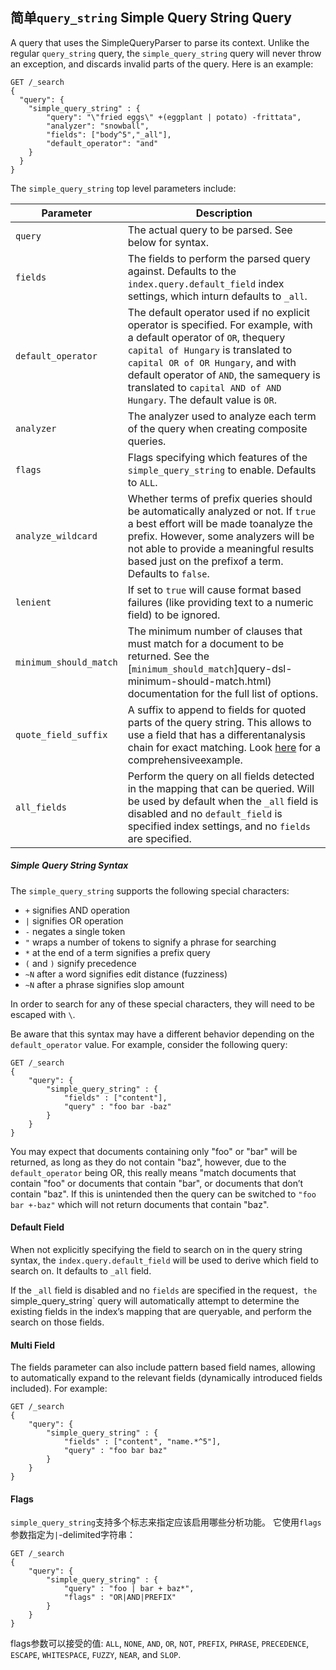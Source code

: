 ## 简单`query_string` Simple Query String Query

A query that uses the SimpleQueryParser to parse its context. Unlike the regular `query_string` query, the `simple_query_string` query will never throw an exception, and discards invalid parts of the query. Here is an example:
    
    
    GET /_search
    {
      "query": {
        "simple_query_string" : {
            "query": "\"fried eggs\" +(eggplant | potato) -frittata",
            "analyzer": "snowball",
            "fields": ["body^5","_all"],
            "default_operator": "and"
        }
      }
    }

The `simple_query_string` top level parameters include:

Parameter | Description  
---|---  
`query`| The actual query to be parsed. See below for syntax.    
`fields`| The fields to perform the parsed query against. Defaults to the `index.query.default_field` index settings, which inturn defaults to `_all`.    
`default_operator`| The default operator used if no explicit operator is specified. For example, with a default operator of `OR`, thequery `capital of Hungary` is translated to `capital OR of OR Hungary`, and with default operator of `AND`, the samequery is translated to `capital AND of AND Hungary`. The default value is `OR`.    
`analyzer`| The analyzer used to analyze each term of the query when creating composite queries.    
`flags`| Flags specifying which features of the `simple_query_string` to enable. Defaults to `ALL`.    
`analyze_wildcard`| Whether terms of prefix queries should be automatically analyzed or not. If `true` a best effort will be made toanalyze the prefix. However, some analyzers will be not able to provide a meaningful results based just on the prefixof a term. Defaults to `false`.    
`lenient`| If set to `true` will cause format based failures (like providing text to a numeric field) to be ignored.    
`minimum_should_match`| The minimum number of clauses that must match for a document to be returned. See the [`minimum_should_match`]query-dsl-minimum-should-match.html) documentation for the full list of options.    
`quote_field_suffix`| A suffix to append to fields for quoted parts of the query string. This allows to use a field that has a differentanalysis chain for exact matching. Look [here](recipes.html#mixing-exact-search-with-stemming) for a comprehensiveexample.    
`all_fields`| Perform the query on all fields detected in the mapping that can be queried. Will be used by default when the `_all` field is disabled and no `default_field` is specified index settings, and no `fields` are specified.  
  
##### Simple Query String Syntax

The `simple_query_string` supports the following special characters:

  * `+` signifies AND operation 
  * `|` signifies OR operation 
  * `-` negates a single token 
  * `"` wraps a number of tokens to signify a phrase for searching 
  * `*` at the end of a term signifies a prefix query 
  * `(` and `)` signify precedence 
  * `~N` after a word signifies edit distance (fuzziness) 
  * `~N` after a phrase signifies slop amount 



In order to search for any of these special characters, they will need to be escaped with `\`.

Be aware that this syntax may have a different behavior depending on the `default_operator` value. For example, consider the following query:
    
    
    GET /_search
    {
        "query": {
            "simple_query_string" : {
                "fields" : ["content"],
                "query" : "foo bar -baz"
            }
        }
    }

You may expect that documents containing only "foo" or "bar" will be returned, as long as they do not contain "baz", however, due to the `default_operator` being OR, this really means "match documents that contain "foo" or documents that contain "bar", or documents that don’t contain "baz". If this is unintended then the query can be switched to `"foo bar +-baz"` which will not return documents that contain "baz".

#### Default Field

When not explicitly specifying the field to search on in the query string syntax, the `index.query.default_field` will be used to derive which field to search on. It defaults to `_all` field.

If the `_all` field is disabled and no `fields` are specified in the request`, the `simple_query_string` query will automatically attempt to determine the existing fields in the index’s mapping that are queryable, and perform the search on those fields.

#### Multi Field

The fields parameter can also include pattern based field names, allowing to automatically expand to the relevant fields (dynamically introduced fields included). For example:
    
    
    GET /_search
    {
        "query": {
            "simple_query_string" : {
                "fields" : ["content", "name.*^5"],
                "query" : "foo bar baz"
            }
        }
    }

#### Flags

`simple_query_string`支持多个标志来指定应该启用哪些分析功能。 它使用`flags`参数指定为`|`-delimited字符串：
    
    
    GET /_search
    {
        "query": {
            "simple_query_string" : {
                "query" : "foo | bar + baz*",
                "flags" : "OR|AND|PREFIX"
            }
        }
    }

flags参数可以接受的值: `ALL`, `NONE`, `AND`, `OR`, `NOT`, `PREFIX`, `PHRASE`, `PRECEDENCE`, `ESCAPE`, `WHITESPACE`, `FUZZY`, `NEAR`, and `SLOP`.
